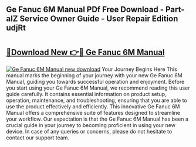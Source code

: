 ## Ge Fanuc 6M Manual PDf Free Download - Part-aIZ Service Owner Guide - User Repair Edition udjRt

# <h2><a href="http://bc47077.oget.top/?id=Ge+Fanuc+6M+Manual">🔗Download New 👉🔴 Ge Fanuc 6M Manual</a></h2>

[![Ge Fanuc 6M Manual new download](https://i.imgur.com/5g1atiW.png)](http://bc47077.oget.top/?id=Ge+Fanuc+6M+Manual)
Your Journey Begins Here This manual marks the beginning of your journey with your new Ge Fanuc 6M Manual, guiding you towards successful operation and enjoyment. Before you start using your Ge Fanuc 6M Manual, we recommend reading this user guide carefully. It contains essential information on product setup, operation, maintenance, and troubleshooting, ensuring that you are able to use the product effectively and efficiently. This innovative Ge Fanuc 6M Manual offers a comprehensive suite of features designed to streamline your workflow. Our expectation is that the Ge Fanuc 6M Manual has been a crucial guide in your journey to becoming proficient in using your new device. In case of any queries or concerns, please do not hesitate to contact our support team.

